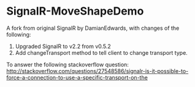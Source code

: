 # SignalR-MoveShapeDemo
A fork from original SignalR by DamianEdwards, with changes of the following:
1. Upgraded SignalR to v2.2 from v0.5.2
2. Add changeTransport method to tell client to change transport type.

To answer the following stackoverflow question:
http://stackoverflow.com/questions/27548586/signalr-is-it-possible-to-force-a-connection-to-use-a-specific-transport-on-the
